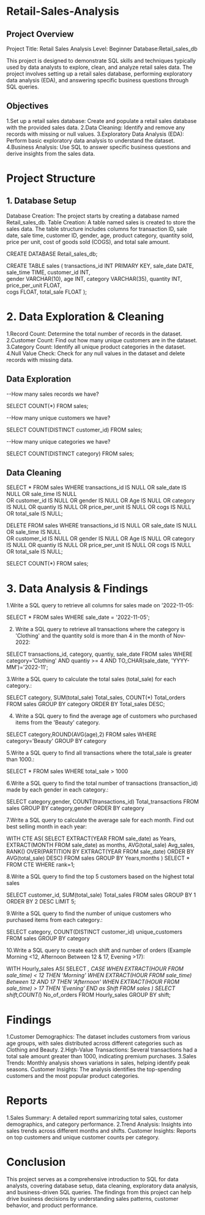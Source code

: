 # Retail-Sales-Analysis
## Project Overview
Project Title: Retail Sales Analysis
Level: Beginner
Database:Retail_sales_db

This project is designed to demonstrate SQL skills and techniques typically used by data analysts to explore, clean, and analyze retail sales data. The project involves setting up a retail sales database, performing exploratory data analysis (EDA), and answering specific business questions through SQL queries.

## Objectives
1.Set up a retail sales database: Create and populate a retail sales database with the provided sales data.
2.Data Cleaning: Identify and remove any records with missing or null values.
3.Exploratory Data Analysis (EDA): Perform basic exploratory data analysis to understand the dataset.
4.Business Analysis: Use SQL to answer specific business questions and derive insights from the sales data.

# Project Structure
## 1. Database Setup
Database Creation: The project starts by creating a database named Retail_sales_db.
Table Creation: A table named sales is created to store the sales data. The table structure includes columns for transaction ID, sale date, sale time, customer ID, gender, age, product category, quantity sold, price per unit, cost of goods sold (COGS), and total sale amount.

CREATE DATABASE Retail_sales_db;

CREATE TABLE sales
(
    transactions_id INT PRIMARY KEY,
    sale_date DATE,	
    sale_time TIME,
    customer_id INT,	
    gender VARCHAR(10),
    age INT,
    category VARCHAR(35),
    quantity INT,
    price_per_unit FLOAT,	
    cogs FLOAT,
    total_sale FLOAT
);

# 2. Data Exploration & Cleaning
1.Record Count: Determine the total number of records in the dataset.
2.Customer Count: Find out how many unique customers are in the dataset.
3.Category Count: Identify all unique product categories in the dataset.
4.Null Value Check: Check for any null values in the dataset and delete records with missing data.
## Data Exploration 
--How many sales records we have?

SELECT COUNT(*) FROM sales;

--How many unique customers we have?

SELECT COUNT(DISTINCT customer_id) FROM sales;

--How many unique categories we have?

SELECT COUNT(DISTINCT category) FROM sales;

## Data Cleaning
SELECT * FROM sales
WHERE transactions_id IS NULL
	OR sale_date IS NULL
	OR sale_time IS NULL	
	OR customer_id IS NULL
	OR gender IS NULL
	OR Age IS NULL
	OR category IS NULL
	OR quantiy IS NULL
	OR price_per_unit IS NULL
	OR cogs IS NULL
	OR total_sale IS NULL;

DELETE FROM sales
WHERE transactions_id IS NULL
	OR sale_date IS NULL
	OR sale_time IS NULL	
	OR customer_id IS NULL
	OR gender IS NULL
	OR Age IS NULL
	OR category IS NULL
	OR quantiy IS NULL
	OR price_per_unit IS NULL
	OR cogs IS NULL
	OR total_sale IS NULL;

SELECT COUNT(*) FROM sales;

# 3. Data Analysis & Findings
1.Write a SQL query to retrieve all columns for sales made on '2022-11-05:

SELECT * 
FROM sales
WHERE sale_date = '2022-11-05';

2. Write a SQL query to retrieve all transactions where the category is 'Clothing' and the quantity sold is more than 4 in the month of Nov-2022:

SELECT transactions_id, category, quantiy, sale_date
FROM sales
WHERE category='Clothing' 
AND quantiy >= 4
AND TO_CHAR(sale_date, 'YYYY-MM')='2022-11';

3.Write a SQL query to calculate the total sales (total_sale) for each category.:

SELECT category,
SUM(total_sale) Total_sales,
COUNT(*) Total_orders
FROM sales
GROUP BY category
ORDER BY Total_sales DESC;

4. Write a SQL query to find the average age of customers who purchased items from the 'Beauty' category.

SELECT category,ROUND(AVG(age),2)
FROM sales
WHERE category='Beauty'
GROUP BY category

5.Write a SQL query to find all transactions where the total_sale is greater than 1000.:

SELECT *
FROM sales
WHERE total_sale > 1000

6.Write a SQL query to find the total number of transactions (transaction_id) made by each gender in each category.:

SELECT category,gender, 
COUNT(transactions_id) Total_transactions
FROM sales
GROUP BY category,gender
ORDER BY category

7.Write a SQL query to calculate the average sale for each month. Find out best selling month in each year:

WITH CTE AS(
	SELECT EXTRACT(YEAR FROM sale_date) as Years,
	EXTRACT(MONTH FROM sale_date) as months,
	AVG(total_sale) Avg_sales,
	RANK() OVER(PARTITION BY EXTRACT(YEAR FROM sale_date) ORDER BY AVG(total_sale) DESC)
	FROM sales
	GROUP BY Years,months
	)
	SELECT * 
	FROM CTE
	WHERE rank=1;

8.Write a SQL query to find the top 5 customers based on the highest total sales 

SELECT customer_id, SUM(total_sale) Total_sales
FROM sales
GROUP BY 1
ORDER BY 2 DESC
LIMIT 5;

9.Write a SQL query to find the number of unique customers who purchased items from each category.:

SELECT category,
COUNT(DISTINCT customer_id) unique_customers
FROM sales
GROUP BY category

10.Write a SQL query to create each shift and number of orders (Example Morning <12, Afternoon Between 12 & 17, Evening >17):

WITH Hourly_sales AS(
	SELECT *,
	CASE
	WHEN EXTRACT(HOUR FROM sale_time) < 12 THEN 'Morning'
	WHEN EXTRACT(HOUR FROM sale_time) Between 12 AND 17 THEN 'Afternoon'
	WHEN EXTRACT(HOUR FROM sale_time) > 17 THEN 'Evening'
END as Shift
FROM sales
)
SELECT shift,COUNT(*) No_of_orders
FROM Hourly_sales
GROUP BY shift;

# Findings
1.Customer Demographics: The dataset includes customers from various age groups, with sales distributed across different categories such as Clothing and Beauty.
2.High-Value Transactions: Several transactions had a total sale amount greater than 1000, indicating premium purchases.
3.Sales Trends: Monthly analysis shows variations in sales, helping identify peak seasons.
Customer Insights: The analysis identifies the top-spending customers and the most popular product categories.

# Reports
1.Sales Summary: A detailed report summarizing total sales, customer demographics, and category performance.
2.Trend Analysis: Insights into sales trends across different months and shifts.
Customer Insights: Reports on top customers and unique customer counts per category.

# Conclusion
This project serves as a comprehensive introduction to SQL for data analysts, covering database setup, data cleaning, exploratory data analysis, and business-driven SQL queries. The findings from this project can help drive business decisions by understanding sales patterns, customer behavior, and product performance.












